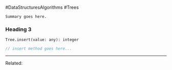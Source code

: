 #DataStructuresAlgorithms #Trees 

```ad-summary
Summary goes here.
```

### Heading 3
`Tree.insert(value: any): integer`
```javascript 
// insert method goes here...
```


---
Related: 
